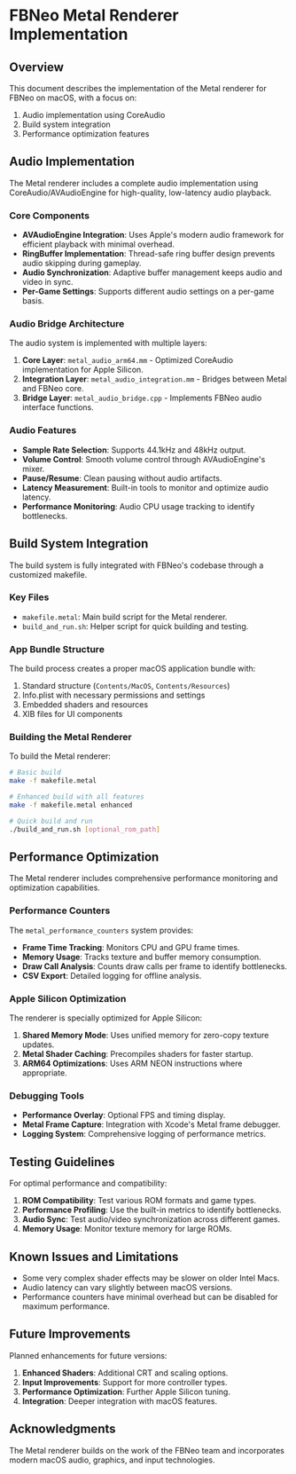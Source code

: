 # FBNeo Metal Renderer Implementation

## Overview

This document describes the implementation of the Metal renderer for FBNeo on macOS, with a focus on:
1. Audio implementation using CoreAudio
2. Build system integration
3. Performance optimization features

## Audio Implementation

The Metal renderer includes a complete audio implementation using CoreAudio/AVAudioEngine for high-quality, low-latency audio playback. 

### Core Components

- **AVAudioEngine Integration**: Uses Apple's modern audio framework for efficient playback with minimal overhead.
- **RingBuffer Implementation**: Thread-safe ring buffer design prevents audio skipping during gameplay.
- **Audio Synchronization**: Adaptive buffer management keeps audio and video in sync.
- **Per-Game Settings**: Supports different audio settings on a per-game basis.

### Audio Bridge Architecture

The audio system is implemented with multiple layers:

1. **Core Layer**: `metal_audio_arm64.mm` - Optimized CoreAudio implementation for Apple Silicon.
2. **Integration Layer**: `metal_audio_integration.mm` - Bridges between Metal and FBNeo core.
3. **Bridge Layer**: `metal_audio_bridge.cpp` - Implements FBNeo audio interface functions.

### Audio Features

- **Sample Rate Selection**: Supports 44.1kHz and 48kHz output.
- **Volume Control**: Smooth volume control through AVAudioEngine's mixer.
- **Pause/Resume**: Clean pausing without audio artifacts.
- **Latency Measurement**: Built-in tools to monitor and optimize audio latency.
- **Performance Monitoring**: Audio CPU usage tracking to identify bottlenecks.

## Build System Integration

The build system is fully integrated with FBNeo's codebase through a customized makefile.

### Key Files

- `makefile.metal`: Main build script for the Metal renderer.
- `build_and_run.sh`: Helper script for quick building and testing.

### App Bundle Structure

The build process creates a proper macOS application bundle with:

1. Standard structure (`Contents/MacOS`, `Contents/Resources`)
2. Info.plist with necessary permissions and settings
3. Embedded shaders and resources
4. XIB files for UI components

### Building the Metal Renderer

To build the Metal renderer:

```bash
# Basic build
make -f makefile.metal

# Enhanced build with all features
make -f makefile.metal enhanced

# Quick build and run
./build_and_run.sh [optional_rom_path]
```

## Performance Optimization

The Metal renderer includes comprehensive performance monitoring and optimization capabilities.

### Performance Counters

The `metal_performance_counters` system provides:

- **Frame Time Tracking**: Monitors CPU and GPU frame times.
- **Memory Usage**: Tracks texture and buffer memory consumption.
- **Draw Call Analysis**: Counts draw calls per frame to identify bottlenecks.
- **CSV Export**: Detailed logging for offline analysis.

### Apple Silicon Optimization

The renderer is specially optimized for Apple Silicon:

1. **Shared Memory Mode**: Uses unified memory for zero-copy texture updates.
2. **Metal Shader Caching**: Precompiles shaders for faster startup.
3. **ARM64 Optimizations**: Uses ARM NEON instructions where appropriate.

### Debugging Tools

- **Performance Overlay**: Optional FPS and timing display.
- **Metal Frame Capture**: Integration with Xcode's Metal frame debugger.
- **Logging System**: Comprehensive logging of performance metrics.

## Testing Guidelines

For optimal performance and compatibility:

1. **ROM Compatibility**: Test various ROM formats and game types.
2. **Performance Profiling**: Use the built-in metrics to identify bottlenecks.
3. **Audio Sync**: Test audio/video synchronization across different games.
4. **Memory Usage**: Monitor texture memory for large ROMs.

## Known Issues and Limitations

- Some very complex shader effects may be slower on older Intel Macs.
- Audio latency can vary slightly between macOS versions.
- Performance counters have minimal overhead but can be disabled for maximum performance.

## Future Improvements

Planned enhancements for future versions:

1. **Enhanced Shaders**: Additional CRT and scaling options.
2. **Input Improvements**: Support for more controller types.
3. **Performance Optimization**: Further Apple Silicon tuning.
4. **Integration**: Deeper integration with macOS features.

## Acknowledgments

The Metal renderer builds on the work of the FBNeo team and incorporates modern macOS audio, graphics, and input technologies. 